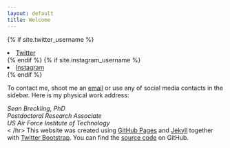 ```yaml
---
layout: default
title: Welcome
---
```


{% if site.twitter_username %}
  <li>
    <a href="https://twitter.com/{{ site.twitter_username }}">
      <i class="fa fa-twitter"></i> Twitter
    </a>
  </li>
{% endif %}
{% if site.instagram_username %}
  <li>
    <a href="https://instagram.com/{{ site.instagram_username }}">
      <i class="fa fa-instagram"></i> Instagram
    </a>
  </li>
{% endif %}

To contact me, shoot me an [email](mailto:sean.breckling.ctr@afit.edu) or use any of social media contacts in the sidebar.  Here is my physical work address:

<address>
Sean Breckling, PhD<br />
Postdoctoral Research Associate<br />
US Air Force Institute of Technology<br />
</address>
< /hr>
This website was created using <a href="https://pages.github.com">GitHub Pages</a> and <a href="http://jekyllrb.com">Jekyll</a> together with <a href="http://getbootstrap.com">Twitter Bootstrap</a>. You can find the <a href="https://github.com/dcernst/dcernst.github.io">source code</a> on GitHub.
